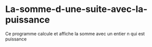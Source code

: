 # La-somme-d-une-suite-avec-la-puissance
Ce programme calcule et affiche la somme avec un entier n qui est puissance
